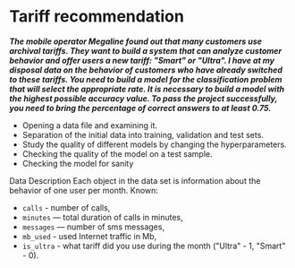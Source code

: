 # Tariff recommendation

***The mobile operator Megaline found out that many customers use archival tariffs. They want to build a system that can analyze customer behavior and offer users a new tariff: "Smart" or "Ultra".
I have at my disposal data on the behavior of customers who have already switched to these tariffs. You need to build a model for the classification problem that will select the appropriate rate.
It is necessary to build a model with the highest possible accuracy value. To pass the project successfully, you need to bring the percentage of correct answers to at least 0.75.***

- Opening a data file and examining it.
- Separation of the initial data into training, validation and test sets.
- Study the quality of different models by changing the hyperparameters.
- Checking the quality of the model on a test sample.
- Checking the model for sanity


Data Description
Each object in the data set is information about the behavior of one user per month. Known:
- `calls` - number of calls,
- `minutes` — total duration of calls in minutes,
- `messages` — number of sms messages,
- `mb_used` - used Internet traffic in Mb,
- `is_ultra` - what tariff did you use during the month ("Ultra" - 1, "Smart" - 0).
